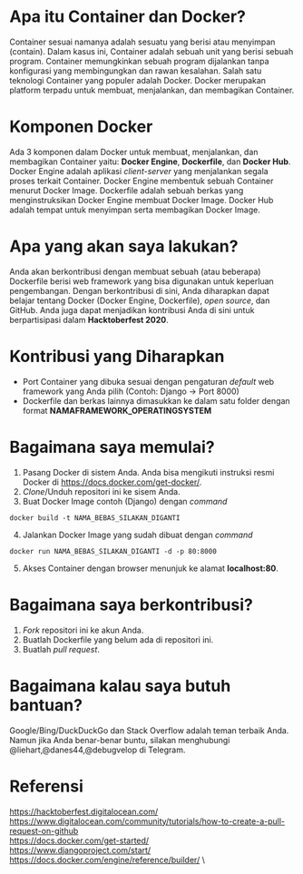# Apa itu Container dan Docker?
Container sesuai namanya adalah sesuatu yang berisi atau menyimpan (contain). Dalam kasus ini, Container adalah sebuah unit yang berisi sebuah program. Container memungkinkan sebuah program dijalankan tanpa konfigurasi yang membingungkan dan rawan kesalahan. Salah satu teknologi Container yang populer adalah Docker. Docker merupakan platform terpadu untuk membuat, menjalankan, dan membagikan Container.

# Komponen Docker
Ada 3 komponen dalam Docker untuk membuat, menjalankan, dan membagikan Container yaitu: **Docker Engine**, **Dockerfile**, dan **Docker Hub**. Docker Engine adalah aplikasi *client-server* yang menjalankan segala proses terkait Container. Docker Engine membentuk sebuah Container menurut Docker Image. Dockerfile adalah sebuah berkas yang menginstruksikan Docker Engine membuat Docker Image. Docker Hub adalah tempat untuk menyimpan serta membagikan Docker Image.

# Apa yang akan saya lakukan?
Anda akan berkontribusi dengan membuat sebuah (atau beberapa) Dockerfile berisi web framework yang bisa digunakan untuk keperluan pengembangan. Dengan berkontribusi di sini, Anda diharapkan dapat belajar tentang Docker (Docker Engine, Dockerfile), *open source*, dan GitHub. Anda juga dapat menjadikan kontribusi Anda di sini untuk berpartisipasi dalam **Hacktoberfest 2020**.

# Kontribusi yang Diharapkan
* Port Container yang dibuka sesuai dengan pengaturan *default* web framework yang Anda pilih (Contoh: Django -> Port 8000)
* Dockerfile dan berkas lainnya dimasukkan ke dalam satu folder dengan format **NAMAFRAMEWORK_OPERATINGSYSTEM**

# Bagaimana saya memulai?
1. Pasang Docker di sistem Anda. Anda bisa mengikuti instruksi resmi Docker di https://docs.docker.com/get-docker/.
2. *Clone*/Unduh repositori ini ke sisem Anda.
3. Buat Docker Image contoh (Django) dengan *command*
```
docker build -t NAMA_BEBAS_SILAKAN_DIGANTI
```
4. Jalankan Docker Image yang sudah dibuat dengan *command*
```
docker run NAMA_BEBAS_SILAKAN_DIGANTI -d -p 80:8000
```
5. Akses Container dengan browser menunjuk ke alamat **localhost:80**.

# Bagaimana saya berkontribusi?
1. *Fork* repositori ini ke akun Anda.
2. Buatlah Dockerfile yang belum ada di repositori ini.
3. Buatlah *pull request*.

# Bagaimana kalau saya butuh bantuan?
Google/Bing/DuckDuckGo dan Stack Overflow adalah teman terbaik Anda. Namun jika Anda benar-benar buntu, silakan menghubungi @liehart,@danes44,@debugvelop di Telegram.

# Referensi
https://hacktoberfest.digitalocean.com/ \
https://www.digitalocean.com/community/tutorials/how-to-create-a-pull-request-on-github \
https://docs.docker.com/get-started/ \
https://www.djangoproject.com/start/ \
https://docs.docker.com/engine/reference/builder/ \

